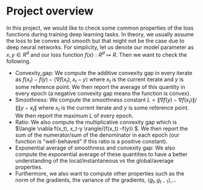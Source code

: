 # Project overview
In this project, we would like to check some common properties of the loss functions during training deep learning tasks. In theory, we usually assume the loss to be convex and smooth but that might not be the case due to deep neural networks. For simplicity, let us denote our model parameter as $x,y \in R^d$ and our loss function $f(x): R^d \mapsto R$. Then we want to check the following.
+ Convexity_gap: We compute the additive convexity gap in every iterate as $f(x_t) -f(y) - \langle \nabla f(x_t), x_t-y  \rangle$ where $x_t$ is the current iterate and $y$ is some reference point. We then report the average of this quantity in every epoch (a negative convexity gap means the function is convex).
+ Smoothness:  We compute the smoothness constant $L= \|\nabla f(y) -\nabla f(x_t)\|/\| \|y -x_t\|$ where $x_t$ is the current iterate and $y$ is some reference point. We then report the maximum L of every epoch. 
+ Ratio: We also compute the multiplicative convexity gap which is $\langle \nabla f(x_t), x_t-y  \rangle/(f(x_t) -f(y)) $. We then report the sum of the numerator/sum of the denominator in each epoch (our function is "well-behaved" if this ratio is a positive constant).
+ Exponential average of smoothness and convexity gap: We also compute the exponential average of these quantities to have a better understanding of the local/instantaneous vs the global/average properties.
+ Furthermore, we also want to compute other properties such as the norm of the gradients, the variance of the gradients, $\langle g_t, g_{t-1}  \rangle$,...

